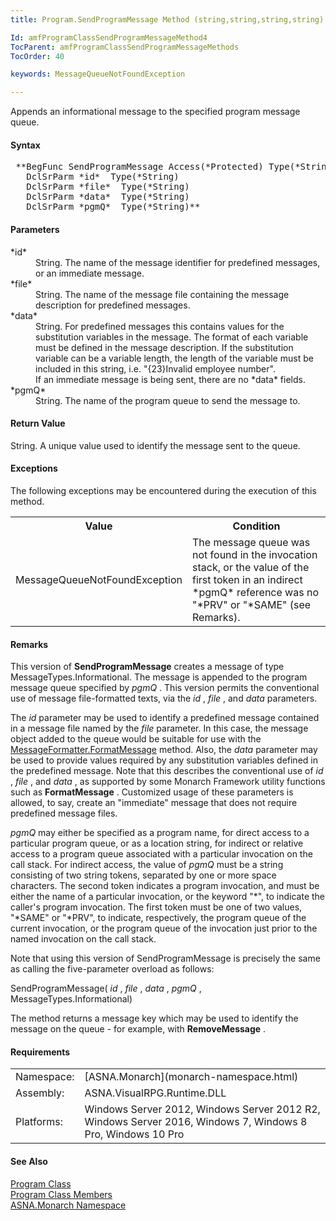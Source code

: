 ```yaml
---
title: Program.SendProgramMessage Method (string,string,string,string)

Id: amfProgramClassSendProgramMessageMethod4
TocParent: amfProgramClassSendProgramMessageMethods
TocOrder: 40

keywords: MessageQueueNotFoundException

---
```


Appends an informational message to the specified program message queue.

#### Syntax
<pre class="syntax"> **BegFunc SendProgramMessage Access(*Protected) Type(*String)
   DclSrParm *id*  Type(*String)
   DclSrParm *file*  Type(*String)
   DclSrParm *data*  Type(*String)
   DclSrParm *pgmQ*  Type(*String)** </pre>

#### Parameters
<dl>
        <dt>
 *id* 
        </dt>
        <dd>String. The name of the message identifier for
        predefined messages, or an immediate message.</dd>
        <dt>
 *file* 
        </dt>
        <dd>String. The name of the message file containing the
        message description for predefined messages.</dd>
        <dt>
 *data* 
        </dt>
        <dd>String. For predefined messages this contains values
        for the substitution variables in the message. The format
        of each variable must be defined in the message
        description. If the substitution variable can be a
        variable length, the length of the variable must
        be included in this string, i.e. "{23}Invalid employee
        number".</dd>
        <dd />
        <dd>If an immediate message is being sent, there are no 
 *data*  fields.</dd>
        <dt>
 *pgmQ* 
        </dt>
        <dd>String. The name of the program queue to send the
        message to.</dd>
</dl>

#### Return Value
String. A unique value used to identify the message sent to the queue.

#### Exceptions
The following exceptions may be encountered during the execution of this method.
<table class="mytable" cellspacing="0" cellpadding="4" width="90%">
          <colgroup>
            <col width="20%" />
            <col width="50%" />
          </colgroup>
          <tr>
            <th>Value</th>
            <th>Condition</th>
          </tr>
          <tr>
            <td>            MessageQueueNotFoundException</td>
            <td>The message queue was not
            found in the invocation stack, or the value of the
            first token in an indirect 
 *pgmQ*  reference was no "*PRV" or "*SAME" (see
            Remarks).</td>
          </tr>
</table>

#### Remarks
This version of **SendProgramMessage** creates a message of type MessageTypes.Informational. The message is appended to the program message queue specified by *pgmQ* . This version permits the conventional use of message file-formatted texts, via the *id* , *file* , and *data* parameters.

The *id* parameter may be used to identify a predefined message contained in a message file named by the *file* parameter. In this case, the message object added to the queue would be suitable for use with the [ MessageFormatter.FormatMessage](message-formatter-class-format-message-method.html) method. Also, the *data* parameter may be used to provide values required by any substitution variables defined in the predefined message. Note that this describes the conventional use of *id* , *file* , and *data* , as supported by some Monarch Framework utility functions such as **FormatMessage** . Customized usage of these parameters is allowed, to say, create an "immediate" message that does not require predefined message files.

*pgmQ* may either be specified as a program name, for direct access to a particular program queue, or as a location string, for indirect or relative access to a program queue associated with a particular invocation on the call stack. For indirect access, the value of *pgmQ* must be a string consisting of two string tokens, separated by one or more space characters. The second token indicates a program invocation, and must be either the name of a particular invocation, or the keyword "*", to indicate the caller's program invocation. The first token must be one of two values, "*SAME" or "*PRV", to indicate, respectively, the program queue of the current invocation, or the program queue of the invocation just prior to the named invocation on the call stack.

Note that using this version of SendProgramMessage is precisely the same as calling the five-parameter overload as follows:

SendProgramMessage( *id* , *file* , *data* , *pgmQ* , MessageTypes.Informational)

The method returns a message key which may be used to identify the message on the queue - for example, with **RemoveMessage** .
<!-- -->

 <!-- start -->

#### Requirements
<table class="dttable" cellspacing="0" cellpadding="4" width="60%">
           <colgroup>
            <col width="15%" style="font-weight:bold" />
            <col width="85%" />
          </colgroup>
          <tr>
            <td>Namespace:</td>
            <td>[ASNA.Monarch](monarch-namespace.html)</td>
          </tr>
          <tr>
            <td>Assembly:</td>
            <td>ASNA.VisualRPG.Runtime.DLL</td>
          </tr>
         <tr>
            <td>Platforms:</td>
            <td> Windows Server 2012, Windows Server 2012 R2, Windows Server 2016, Windows 7, Windows 8 Pro, Windows 10 Pro</td>
         </tr>
</table>

<!-- end -->

#### See Also
[Program Class](program-class.html) <br /> [Program Class Members](program-class-members.html) <br /> [ASNA.Monarch Namespace](monarch-namespace.html) 
